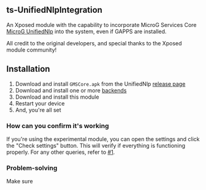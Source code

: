 ts-UnifiedNlpIntegration
-

An Xposed module with the capability to incorporate MicroG Services Core [MicroG UnifiedNlp](https://github.com/microg/android_packages_apps_GmsCore) into the system, even if GAPPS are installed.

All credit to the original developers, and special thanks to the Xposed module community!

Installation
--

1. Download and install `GMSCore.apk` from the UnifiedNlp [release page](https://github.com/microg/android_packages_apps_GmsCore/releases)
2. Download and install one or more [backends](https://github.com/microg/android_packages_apps_UnifiedNlp#usage)
3. Download and install this module
4. Restart your device
5. And, you're all set

### How can you confirm it's working

If you're using the experimental module, you can open the settings and click the "Check settings" button. This will verify if everything is functioning properly.
For any other queries, refer to [#1](https://github.com/Rawi01/XposedUnifiedNlp/issues/1).

### Problem-solving

Make sure 
